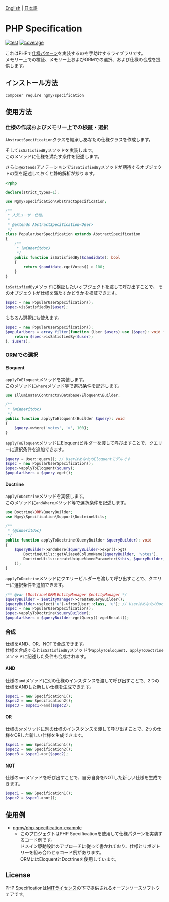 [English](README.md) | [日本語](README-ja.md)

# PHP Specification

[![test](https://github.com/ngmy/php-specification/actions/workflows/php.yml/badge.svg)](https://github.com/ngmy/php-specification/actions/workflows/php.yml)
[![coverage](https://coveralls.io/repos/github/ngmy/php-specification/badge.svg?branch=master)](https://coveralls.io/github/ngmy/php-specification?branch=master)

これはPHPで[仕様パターン](https://www.martinfowler.com/apsupp/spec.pdf)を実装するのを手助けするライブラリです。  
メモリー上での検証、メモリー上およびORMでの選択、および仕様の合成を提供します。

## インストール方法

```console
composer require ngmy/specification
```

## 使用方法

### 仕様の作成およびメモリー上での検証・選択

`AbstractSpecification`クラスを継承しあなたの仕様クラスを作成します。

そして`isSatisfiedBy`メソッドを実装します。  
このメソッドに仕様を満たす条件を記述します。

さらに`@extends`アノテーションで`isSatisfiedBy`メソッドが期待するオブジェクトの型を記述しておくと静的解析が捗ります。

```php
<?php

declare(strict_types=1);

use Ngmy\Specification\AbstractSpecification;

/**
 * 人気ユーザー仕様。
 *
 * @extends AbstractSpecification<User>
 */
class PopularUserSpecification extends AbstractSpecification
{
    /**
     * {@inheritdoc}
     */
    public function isSatisfiedBy($candidate): bool
    {
        return $candidate->getVotes() > 100;
    }
}
```

`isSatisfiedBy`メソッドに検証したいオブジェクトを渡して呼び出すことで、
そのオブジェクトが仕様を満たすかどうかを検証できます。

```php
$spec = new PopularUserSpecification();
$spec->isSatisfiedBy($user);
```

もちろん選択にも使えます。

```php
$spec = new PopularUserSpecification();
$popularUsers = array_filter(function (User $users) use ($spec): void {
    return $spec->isSatisfiedBy($user);
}, $users);
```

### ORMでの選択

#### Eloquent

`applyToEloquent`メソッドを実装します。  
このメソッドに`where`メソッド等で選択条件を記述します。

```php
use Illuminate\Contracts\Database\Eloquent\Builder;

/**
 * {@inheritdoc}
 */
public function applyToEloquent(Builder $query): void
{
    $query->where('votes', '>', 100);
}
```

`applyToEloquent`メソッドにEloquentビルダーを渡して呼び出すことで、クエリーに選択条件を追加できます。

```php
$query = User::query(); // UserはあなたのEloquentモデルです
$spec = new PopularUserSpecification();
$spec->applyToEloquent($query);
$popularUsers = $query->get();
```

#### Doctrine

`applyToDoctrine`メソッドを実装します。  
このメソッドに`andWhere`メソッド等で選択条件を記述します。

```php
use Doctrine\ORM\QueryBuilder;
use Ngmy\Specification\Support\DoctrineUtils;

/**
 * {@inheritdoc}
 */
public function applyToDoctrine(QueryBuilder $queryBuilder): void
{
    $queryBuilder->andWhere($queryBuilder->expr()->gt(
        DoctrineUtils::getAliasedColumnName($queryBuilder, 'votes'),
        DoctrineUtils::createUniqueNamedParameter($this, $queryBuilder, 100),
    ));
}
```

`applyToDoctrine`メソッドにクエリービルダーを渡して呼び出すことで、クエリーに選択条件を追加できます。

```php
/** @var \Doctrine\ORM\EntityManager $entityManager */
$queryBuilder = $entityManager->createQueryBuilder();
$queryBuilder->select('u')->from(User::class, 'u'); // UserはあなたのDoctrineエンティティーです
$spec = new PopularUserSpecification();
$spec->applyToDoctrine($queryBuilder);
$popularUsers = $queryBuilder->getQuery()->getResult();
```

### 合成

仕様をAND、OR、NOTで合成できます。  
仕様を合成すると`isSatisfiedBy`メソッドや`applyToEloquent`、`applyToDoctrine`メソッドに記述した条件も合成されます。

#### AND

仕様の`and`メソッドに別の仕様のインスタンスを渡して呼び出すことで、2つの仕様をANDした新しい仕様を生成できます。

```php
$spec1 = new Specification1();
$spec2 = new Specification2();
$spec3 = $spec1->and($spec2);
```

#### OR

仕様の`or`メソッドに別の仕様のインスタンスを渡して呼び出すことで、2つの仕様をORした新しい仕様を生成できます。

```php
$spec1 = new Specification1();
$spec2 = new Specification2();
$spec3 = $spec1->or($spec2);
```

#### NOT

仕様の`not`メソッドを呼び出すことで、自分自身をNOTした新しい仕様を生成できます。

```php
$spec1 = new Specification1();
$spec2 = $spec1->not();
```

## 使用例

- [ngmy/php-specification-example](https://github.com/ngmy/php-specification-example)
  - このプロジェクトはPHP Specificationを使用して仕様パターンを実装するコード例です。  
    ドメイン駆動設計のアプローチに従って書かれており、仕様とリポジトリーを組み合わせるコード例があります。  
    ORMにはEloquentとDoctrineを使用しています。

## License

PHP Specificationは[MITライセンス](http://opensource.org/licenses/MIT)の下で提供されるオープンソースソフトウェアです。

